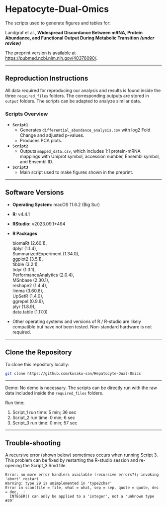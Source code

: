 # Hepatocyte-Dual-Omics

The scripts used to generate figures and tables for:

Landgraf et al., 
**Widespread Discordance Between mRNA, Protein Abundance, and Functional Output During Metabolic Transition** ***(under review)***

The preprint version is available at https://pubmed.ncbi.nlm.nih.gov/40376090/.

------------------------------------------------------------------------

## Reproduction Instructions

All data required for reproducing our analysis and results is found inside the three `required_files` folders. The corresponding outputs are stored in `output` folders. The scripts can be adapted to analyze similar data.

### Scripts Overview

-   **`Script1`**
    -   Generates `differential_abundance_analysis.csv` with log2 Fold Change and adjusted p-values.
    -   Produces PCA plots.
-   **`Script2`**
    -   Outputs `mapped_data.csv`, which includes 1:1 protein-mRNA mappings with Uniprot symbol, accession number, Ensembl symbol, and Ensembl ID. 
-   **`Script3`**
    -   Main script used to make figures shown in the preprint.
------------------------------------------------------------------------

## Software Versions

-   **Operating System:** macOS 11.6.2 (Big Sur)

-   **R:** v4.4.1

-   **RStudio:** v2023.09.1+494

-   **R Packages**

    biomaRt (2.60.1),\
    dplyr (1.1.4),\
    SummarizedExperiment (1.34.0),\
    ggplot2 (3.5.1),\
    tibble (3.2.1),\
    tidyr (1.3.1),\
    PerformanceAnalytics (2.0.4),\
    MSnbase (2.30.1),\
    reshape2 (1.4.4),\
    limma (3.60.6),\
    UpSetR (1.4.0),\
    ggrepel (0.9.6),\
    plyr (1.8.9),\
    data.table (1.17.0)

-   Other operating systems and versions of R / R-studio are likely compatible but have not been tested. Non-standard hardware is not required.

------------------------------------------------------------------------

## Clone the Repository

To clone this repository locally:

``` bash
git clone https://github.com/kosaku-san/Hepatocyte-Dual-Omics
```

------------------------------------------------------------------------

Demo:
No demo is necessary. The scripts can be directly run with the raw data included inside the `required_files` folders. 

Run time: 
1. Script_1 run time: 5 min; 36 sec 
2. Script_2 run time: 0 min; 6 sec
3. Script_3 run time: 0 min; 57 sec

------------------------------------------------------------------------

## Trouble-shooting

A recursive error (shown below) sometimes occurs when running Script 3. This problem can be fixed by restarting the R-studio session and re-opening the Script_3.Rmd file. 

```
Error: no more error handlers available (recursive errors?); invoking 'abort' restart
Warning: type 29 is unimplemented in 'type2char'
Error in scan(file = file, what = what, sep = sep, quote = quote, dec = dec,  : 
  INTEGER() can only be applied to a 'integer', not a 'unknown type #29'
```

